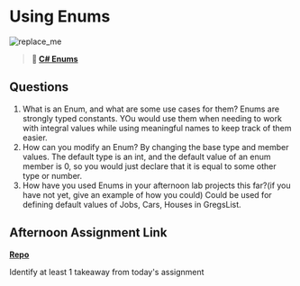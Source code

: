 # Using Enums

![replace_me](https://codeworks.blob.core.windows.net/public/assets/img/illustrations/placeholder.svg)

> **📖 [C# Enums](https://codeworksacademy.com/fs-student-guide/resources/wk10/03-Enums)**

## Questions

1. What is an Enum, and what are some use cases for them?
Enums are strongly typed constants. YOu would use them when needing to work with integral values while using meaningful names to keep track of them easier. 
2. How can you modify an Enum?
By changing the base type and member values. The default type is an int, and the default value of an enum member is 0, so you would just declare that it is equal to some other type or number. 
3. How have you used Enums in your afternoon lab projects this far?(if you have not yet, give an example of how you could)
Could be used for defining default values of Jobs, Cars, Houses in GregsList. 
## Afternoon Assignment Link

**[Repo](https://github.com/TobyComon/<ASSIGNMENT_REPO>)**

Identify at least 1 takeaway from today's assignment
